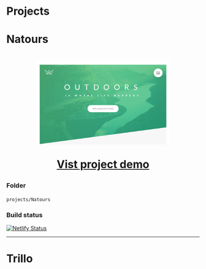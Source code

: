 # Projects

# Natours
<h1 align="center">
  <img width="350" src="./.github/natours.png" alt="Icon" />

  [Vist project demo](https://natours.ismaaa.me)
</h1>


### Folder
`projects/Natours`

### Build status
[![Netlify Status](https://api.netlify.com/api/v1/badges/5f5011c8-329c-4e41-944d-6056979a939d/deploy-status)](https://app.netlify.com/sites/natours-ismaaa/deploys)

---
# Trillo